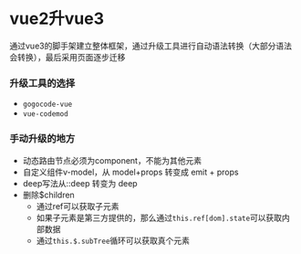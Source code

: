 # vue2升vue3
通过vue3的脚手架建立整体框架，通过升级工具进行自动语法转换（大部分语法会转换），最后采用页面逐步迁移

### 升级工具的选择
- `gogocode-vue`
- `vue-codemod`

### 手动升级的地方
- 动态路由节点必须为component，不能为其他元素
- 自定义组件v-model，从 model+props 转变成 emit + props
- deep写法从::deep 转变为 deep
- 删除$children
  + 通过ref可以获取子元素
  + 如果子元素是第三方提供的，那么通过`this.ref[dom].state`可以获取内部数据
  + 通过`this.$.subTree`循环可以获取真个元素
